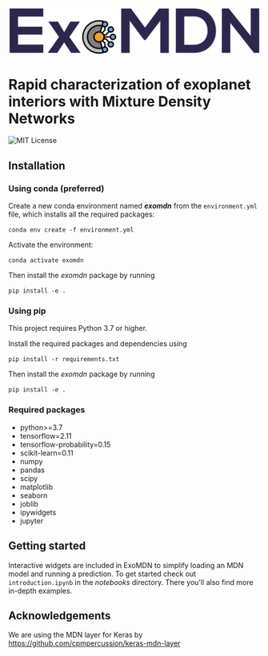 ![ExoMDN](banner.png "Rapid characterization of exoplanet interiors")
# Rapid characterization of exoplanet interiors with Mixture Density Networks
![MIT License](https://img.shields.io/github/license/philippbaumeister/MDN_exoplanets.svg?style=flat-square)

## Installation

### Using conda (preferred)

Create a new conda environment named ***exomdn*** from the `environment.yml` file, which installs all the required 
packages:
```
conda env create -f environment.yml
```

Activate the environment:
```
conda activate exomdn
```

Then install the *exomdn* package by running
```
pip install -e .
```

### Using pip

This project requires Python 3.7 or higher.

Install the required packages and dependencies using
```
pip install -r requirements.txt
```

Then install the *exomdn* package by running
```
pip install -e .
```

### Required packages

- python>=3.7
- tensorflow=2.11
- tensorflow-probability=0.15
- scikit-learn=0.11
- numpy
- pandas
- scipy
- matplotlib
- seaborn
- joblib
- ipywidgets
- jupyter

## Getting started

Interactive widgets are included in ExoMDN to simplify loading an MDN model and running a prediction. 
To get started check out `introduction.ipynb` in the *notebooks* directory. There you'll also find more in-depth 
examples.

## Acknowledgements
We are using the MDN layer for Keras by https://github.com/cpmpercussion/keras-mdn-layer 
